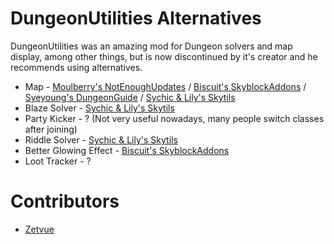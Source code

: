 # DungeonUtilities Alternatives
DungeonUtilities was an amazing
mod for Dungeon solvers and map
display, among other things, but
is now discontinued by it's
creator and he recommends using alternatives.

* Map - [Moulberry's NotEnoughUpdates](https://github.com/Moulberry/NotEnoughUpdates/latest) / [Biscuit's SkyblockAddons](https://github.com/BiscuitDevelopment/SkyblockAddons/releases/latest) / [Syeyoung's DungeonGuide](https://github.com/Dungeons-Guide/Skyblock-Dungeons-Guide/releases/latest) / [Sychic & Lily's Skytils](https://github.com/Skytils/SkytilsMod/releases/latest)
* Blaze Solver - [Sychic & Lily's Skytils](https://github.com/Skytils/SkytilsMod/releases/latest)
* Party Kicker - ? (Not very useful nowadays, many people switch classes after joining)
* Riddle Solver - [Sychic & Lily's Skytils](https://github.com/Skytils/SkytilsMod/releases/latest)
* Better Glowing Effect - [Biscuit's SkyblockAddons](https://github.com/BiscuitDevelopment/SkyblockAddons/releases/latest)
* Loot Tracker - ?

# Contributors

* [Zetvue](https://zetvue.carrd.co)

